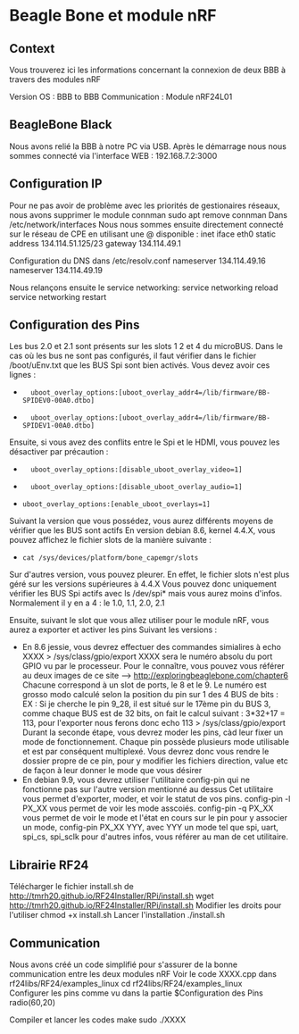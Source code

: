 # Beagle Bone et module nRF

## Context
Vous trouverez ici les informations concernant la connexion de deux BBB à travers des modules nRF

Version OS :
BBB to BBB
Communication : Module nRF24L01

## BeagleBone Black
Nous avons relié la BBB à notre PC via USB. Après le démarrage nous nous sommes connecté via l'interface WEB : 192.168.7.2:3000 

## Configuration IP

Pour ne pas avoir de problème avec les priorités de gestionaires réseaux, nous avons supprimer le module connman
  sudo apt remove connman
Dans /etc/network/interfaces Nous nous sommes ensuite directement connecté sur le réseau de CPE en utilisant une @ disponible : 
  inet iface eth0 static
  address 134.114.51.125/23
  gateway 134.114.49.1

Configuration du DNS dans /etc/resolv.conf
  nameserver 134.114.49.16
  nameserver 134.114.49.19

Nous relançons ensuite le service networking:
  service networking reload
  service networking restart


## Configuration des Pins

Les bus 2.0 et 2.1 sont présents sur les slots 1 2 et 4 du microBUS.
Dans le cas où les bus ne sont pas configurés, il faut vérifier dans le fichier /boot/uEnv.txt que les BUS Spi sont bien activés.
Vous devez avoir ces lignes :
- 		uboot_overlay_options:[uboot_overlay_addr4=/lib/firmware/BB-SPIDEV0-00A0.dtbo]
- 		uboot_overlay_options:[uboot_overlay_addr4=/lib/firmware/BB-SPIDEV1-00A0.dtbo]
Ensuite, si vous avez des conflits entre le Spi et le HDMI, vous pouvez les désactiver par précaution :
- 		uboot_overlay_options:[disable_uboot_overlay_video=1]
- 		uboot_overlay_options:[disable_uboot_overlay_audio=1]
-     uboot_overlay_options:[enable_uboot_overlays=1]
Suivant la version que vous possédez, vous aurez différents moyens de vérifier que les BUS sont actifs
En version debian 8.6, kernel 4.4.X, vous pouvez affichez le fichier slots de la manière suivante :
-     cat /sys/devices/platform/bone_capemgr/slots
Sur d'autres version, vous pouvez pleurer. En effet, le fichier slots n'est plus géré sur les versions supérieures à 4.4.X
Vous pouvez donc uniquement vérifier les BUS Spi actifs avec ls /dev/spi* mais vous aurez moins d'infos.
Normalement il y en a 4 : le 1.0, 1.1, 2.0, 2.1

Ensuite, suivant le slot que vous allez utiliser pour le module nRF, vous aurez a exporter et activer les pins
Suivant les versions :
- En 8.6 jessie, vous devrez effectuer des commandes simialires à echo XXXX > /sys/class/gpio/export
XXXX sera le numéro absolu du port GPIO vu par le processeur.
Pour le connaître, vous pouvez vous référer au deux images de ce site --> http://exploringbeaglebone.com/chapter6
Chacune correspond à un slot de ports, le 8 et le 9.
Le numéro est grosso modo calculé selon la position du pin sur 1 des 4 BUS de bits :
EX : Si je cherche le pin 9_28, il est situé sur le 17ème pin du BUS 3, comme chaque BUS est de 32 bits, on fait le calcul suivant :
3*32+17 = 113, pour l'exporter nous ferons donc echo 113 > /sys/class/gpio/export
Durant la seconde étape, vous devrez moder les pins, càd leur fixer un mode de fonctionnement.
Chaque pin possède plusieurs mode utilisable et est par conséquent multiplexé. Vous devrez donc vous rendre le dossier propre de ce pin,
pour y modifier les fichiers direction, value etc de façon à leur donner le mode que vous désirer
- En debian 9.9, vous devrez utiliser l'utilitaire config-pin qui ne fonctionne pas sur l'autre version mentionné au dessus
Cet utilitaire vous permet d'exporter, moder, et voir le statut de vos pins.
config-pin -l PX_XX vous permet de voir les mode asscoiés.
config-pin -q PX_XX vous permet de voir le mode et l'état en cours sur le pin
pour y associer un mode, config-pin PX_XX YYY, avec YYY un mode tel que spi, uart, spi_cs, spi_sclk
pour d'autres infos, vous référer au man de cet utilitaire.

## Librairie RF24

Télécharger le fichier install.sh de http://tmrh20.github.io/RF24Installer/RPi/install.sh
  wget http://tmrh20.github.io/RF24Installer/RPi/install.sh 
Modifier les droits pour l'utiliser
  chmod +x install.sh 
Lancer l'installation
  ./install.sh 


## Communication

Nous avons créé un code simplifié pour s'assurer de la bonne communication entre les deux modules nRF
Voir le code XXXX.cpp dans rf24libs/RF24/examples_linux
  cd rf24libs/RF24/examples_linux  
Configurer les pins comme vu dans la partie $Configuration des Pins
  radio(60,20)
  
Compiler et lancer les codes
  make
  sudo ./XXXX

